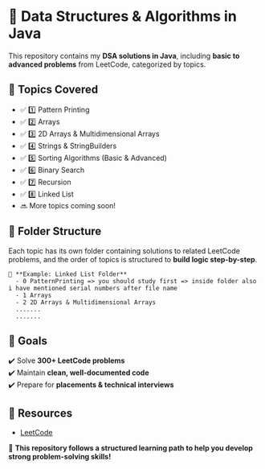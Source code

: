 # 🚀 Data Structures & Algorithms in Java

This repository contains my **DSA solutions in Java**, including **basic to advanced problems** from LeetCode, categorized by topics.

## 📌 Topics Covered  
- ✅ 1️⃣ Pattern Printing  
- ✅ 2️⃣ Arrays  
- ✅ 3️⃣ 2D Arrays & Multidimensional Arrays  
- ✅ 4️⃣ Strings & StringBuilders  
- ✅ 5️⃣ Sorting Algorithms (Basic & Advanced)  
- ✅ 6️⃣ Binary Search  
- ✅ 7️⃣ Recursion  
- ✅ 8️⃣ Linked List  
- 🔜 More topics coming soon!

## 📂 Folder Structure  
Each topic has its own folder containing solutions to related LeetCode problems, and the order of topics is structured to **build logic step-by-step**.

```
📂 **Example: Linked List Folder**
  - 0 PatternPrinting => you should study first => inside folder also i have mentioned serial numbers after file name
  - 1 Arrays 
  - 2 2D Arrays & Multidimensional Arrays
  .......
  .......
```

## 🎯 Goals  
✔️ Solve **300+ LeetCode problems**  
✔️ Maintain **clean, well-documented code**  
✔️ Prepare for **placements & technical interviews**  

## 🔗 Resources  
- [LeetCode](https://leetcode.com/)   

🚀 **This repository follows a structured learning path to help you develop strong problem-solving skills!**

